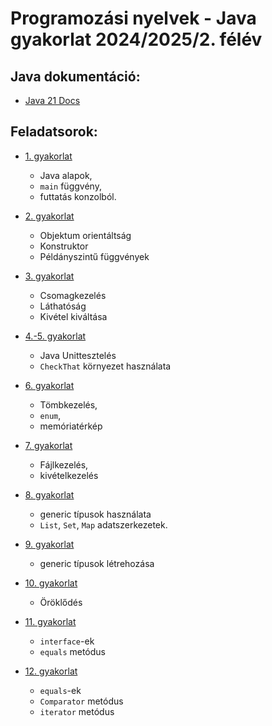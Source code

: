 
# Programozási nyelvek - Java gyakorlat 2024/2025/2. félév

## Java dokumentáció:

* [Java 21 Docs](https://docs.oracle.com/en/java/javase/21/docs/api/index.html)

## Feladatsorok:

* [1. gyakorlat](exercises/lab01-main-consoleio.md)
  * Java alapok,
  * `main` függvény,
  * futtatás konzolból.
  
* [2. gyakorlat](exercises/lab02-oop.md)
  * Objektum orientáltság
  * Konstruktor
  * Példányszintű függvények
  
* [3. gyakorlat](exercises/lab03-package.md)
  * Csomagkezelés
  * Láthatóság
  * Kivétel kiváltása
 
* [4.-5. gyakorlat](exercises/lab04-05-junit.md)
  * Java Unittesztelés
  * `CheckThat` környezet használata

* [6. gyakorlat](exercises/lab06-array-enum-memmap.md)
  * Tömbkezelés,
  * `enum`,
  * memóriatérkép

* [7. gyakorlat](exercises/lab07-io-exception.md)
  * Fájlkezelés,
  * kivételkezelés

* [8. gyakorlat](exercises/lab08-list-set-map.md)
  * generic típusok használata
  * `List`, `Set`, `Map` adatszerkezetek.
  
* [9. gyakorlat](exercises/lab09-generics.md)
  * generic típusok létrehozása
  
* [10. gyakorlat](exercises/lab10-inheritance.md)
  * Öröklődés
  
* [11. gyakorlat](exercises/lab11-interface-equals.md)
  * `interface`-ek
  * `equals` metódus
  
* [12. gyakorlat](exercises/lab12-equals-Comparator-iterator.md)
  * `equals`-ek
  * `Comparator` metódus
  * `iterator` metódus

